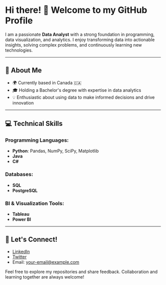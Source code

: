 # Hi there! 👋 Welcome to my GitHub Profile

I am a passionate **Data Analyst** with a strong foundation in programming, data visualization, and analytics. I enjoy transforming data into actionable insights, solving complex problems, and continuously learning new technologies.

---

## 🚀 About Me
- 🌍 Currently based in Canada 🇨🇦
- 🎓 Holding a Bachelor's degree with expertise in data analytics
- 💡 Enthusiastic about using data to make informed decisions and drive innovation

---

## 💻 Technical Skills

### Programming Languages:
- **Python**: Pandas, NumPy, SciPy, Matplotlib
- **Java**
- **C#**

### Databases:
- **SQL**
- **PostgreSQL**

### BI & Visualization Tools:
- **Tableau**
- **Power BI**

---

## 🌟 Let's Connect!

- [LinkedIn](https://linkedin.com/in/your-linkedin-profile)
- [Twitter](https://twitter.com/your-twitter-profile)
- Email: your-email@example.com

Feel free to explore my repositories and share feedback. Collaboration and learning together are always welcome! 
